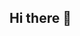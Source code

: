 ## Hi there 👋

<!--
# 围棋教练 

## 教学背景
- **教学资历**：资深围棋教练，专注围棋教育5年+
- **教育背景**：985/211高校 - 中南大学 本科毕业
- **教学认证**：中国围棋协会认证职业教练员

## 教学体系
🎯 **课程特色**  
- 构建「阶梯式成长」训练系统（启蒙→段位→职业预备）
- 独创AI辅助复盘技术，动态追踪学习轨迹
- 近三年学员定段成功率超行业平均水平32%

⛰️ **教学风格**  
- 融合竞技心理学与实战训练法
- 定期组织「山巅对弈」户外围棋活动
- 擅长通过游戏化教学激发学员潜能

## 技术融合
🖥️ **智能化教学**  
- 运用Leela Zero/KataGo进行棋局深度解析
- 动态生成个性化「弱点热力图」
- 结合传统棋理与AI创新招法研究

## 志趣相投
- 资深策略游戏玩家（星际争霸/文明系列）
- 登山爱好者（已完成10+座海拔3000米级山峰）
- 围棋文化推广大使（公益讲座覆盖5000+人次

> "在纵横十九路上，我们既是传统的守护者，也是新时代围棋的探索者。欢迎通过平台私信交流棋艺心得！"
-->
